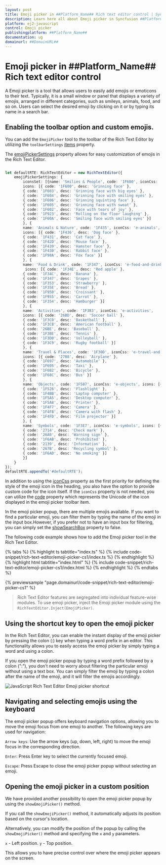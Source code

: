 ```yaml
---
layout: post
title: Emoji picker in ##Platform_Name## Rich text editor control | Syncfusion
description: Learn here all about Emoji picker in Syncfusion ##Platform_Name## Rich text editor control of Syncfusion Essential JS 2 and more.
platform: ej2-javascript
control: Emoji picker
publishingplatform: ##Platform_Name##
documentation: ug
domainurl: ##DomainURL##
---
```


# Emoji picker in ##Platform_Name## Rich text editor control

A Emoji picker is a tool that allows users to easily add emojis or emoticons to their text. Typically, it is a small window or panel that displays a variety of emojis, arranged in different categories, such as smileys, animals, food, and so on. Users can select the desired emoji by clicking on it or by typing its name in a search bar.

## Enabling the toolbar option and custom emojis.

You can add the `EmojiPicker` tool to the toolbar of the Rich Text Editor by utilizing the `toolbarSettings` [items](../api/rich-text-editor/toolbarSettings/#items) property.

The [emojiPickerSettings](../api/rich-text-editor/emojiPickerSettings/) property allows for easy customization of emojis in the Rich Text Editor.

```ts

let defaultRTE: RichTextEditor = new RichTextEditor({
    emojiPickerSettings: {
        iconsSet: [{name: 'Smilies & People', code: '1F600', iconCss: 'e-emoji', 
        icons: [{ code: '1F600', desc: 'Grinning face' },
        { code: '1F603', desc: 'Grinning face with big eyes' },
        { code: '1F604', desc: 'Grinning face with smiling eyes' },
        { code: '1F606', desc: 'Grinning squinting face' },
        { code: '1F605', desc: 'Grinning face with sweat' },
        { code: '1F602', desc: 'Face with tears of joy' },
        { code: '1F923', desc: 'Rolling on the floor laughing' },
        { code: '1F60A', desc: 'Smiling face with smiling eyes' }]
        }, {
        name: 'Animals & Nature', code: '1F435', iconCss: 'e-animals',
        icons: [{ code: '1F436', desc: 'Dog face' },
        { code: '1F431', desc: 'Cat face' },
        { code: '1F42D', desc: 'Mouse face' },
        { code: '1F439', desc: 'Hamster face' },
        { code: '1F430', desc: 'Rabbit face' },
        { code: '1F98A', desc: 'Fox face' }]
        }, {
        name: 'Food & Drink', code: '1F347', iconCss: 'e-food-and-drinks',
         icons: [{ code: '1F34E', desc: 'Red apple' },
        { code: '1F34C', desc: 'Banana' },
        { code: '1F347', desc: 'Grapes' },
        { code: '1F353', desc: 'Strawberry' },
        { code: '1F35E', desc: 'Bread' },
        { code: '1F950', desc: 'Croissant' },
        { code: '1F955', desc: 'Carrot' },
        { code: '1F354', desc: 'Hamburger' }]
        }, {
        name: 'Activities', code: '1F383', iconCss: 'e-activities',
        icons: [{ code: '26BD', desc: 'Soccer ball' },
        { code: '1F3C0', desc: 'Basketball' },
        { code: '1F3C8', desc: 'American football' },
        { code: '26BE', desc: 'Baseball' },
        { code: '1F3BE', desc: 'Tennis' },
        { code: '1F3D0', desc: 'Volleyball' },
        { code: '1F3C9', desc: 'Rugby football' }]
        }, {
        name: 'Travel & Places', code: '1F30D', iconCss: 'e-travel-and-places',
        icons: [{ code: '2708', desc: 'Airplane' },
        { code: '1F697', desc: 'Automobile' },
        { code: '1F695', desc: 'Taxi' },
        { code: '1F6B2', desc: 'Bicycle' },
        { code: '1F68C', desc: 'Bus' }]
        }, {
        name: 'Objects', code: '1F507', iconCss: 'e-objects', icons: [{ code: '1F4A1', desc: 'Light bulb' },
        { code: '1F526', desc: 'Flashlight' },
        { code: '1F4BB', desc: 'Laptop computer' },
        { code: '1F5A5', desc: 'Desktop computer' },
        { code: '1F5A8', desc: 'Printer' },
        { code: '1F4F7', desc: 'Camera' },
        { code: '1F4F8', desc: 'Camera with flash' },
        { code: '1F4FD', desc: 'Film projector' }]
        }, {
        name: 'Symbols', code: '1F3E7', iconCss: 'e-symbols', icons: [{ code: '274C', desc: 'Cross mark' },
        { code: '2714', desc: 'Check mark' },
        { code: '26A0', desc: 'Warning sign' },
        { code: '1F6AB', desc: 'Prohibited' },
        { code: '2139', desc: 'Information' },
        { code: '267B', desc: 'Recycling symbol' },
        { code: '1F6AD', desc: 'No smoking' }]
        }]
    }
});
defaultRTE.appendTo('#defaultRTE');

```

In addition to using the [iconCss](../api/rich-text-editor/emojiPickerSettings/iconCss) property as the first priority for defining the style of the emoji icon in the heading, you also have the option to provide custom code for the icon itself. If the `iconCss` property is not needed, you can utilize the [code](../api/rich-text-editor/emojiPickerSettings/code) property which represents the Unicode of the icon displayed in the emoji picker toolbar item.

In the emoji picker popup, there are multiple emojis available. If you want to find a particular emoji, you can filter them by typing the name of the emoji in the input box.However, if you prefer not to have an input box for filtering, you can simply set the [showSearchBox](../api/rich-text-editor/emojiPickerSettings/showSearchBox) property to false.

The following code example shows how to add the Emoji picker tool in the Rich Text Editor.

{% tabs %}
{% highlight ts tabtitle="index.ts" %}
{% include code-snippet/rich-text-editor/emoji-picker-cs1/index.ts %}
{% endhighlight %}
{% highlight html tabtitle="index.html" %}
{% include code-snippet/rich-text-editor/emoji-picker-cs1/index.html %}
{% endhighlight %}
{% endtabs %}
          
{% previewsample "page.domainurl/code-snippet/rich-text-editor/emoji-picker-cs1" %}

> Rich Text Editor features are segregated into individual feature-wise modules. To use emoji picker, inject the Emoji picker module using the `RichTextEditor.Inject(EmojiPicker)`.

## Using the shortcut key to open the emoji picker

In the Rich Text Editor, you can enable the instant display of the emoji picker by pressing the colon (:) key when typing a word prefix in an editor. This functionality allows you to easily access the emoji picker by simply typing a word and using a colon.

If you open the emoji picker popup by typing a word prefix followed by a colon (":"), you don't need to worry about filtering the particular emoji without using a text box. You can simply filter the emoji by typing a colon after the name of the emoji, and it will filter the emojis accordingly.

![JavaScript Rich Text Editor Emoji picker shortcut](./images/javaScript-richtexteditor-emoji-picker-shorcut.png)

## Navigating and selecting emojis using the keyboard

The emoji picker popup offers keyboard navigation options, allowing you to move the emoji focus from one emoji to another. The following keys are used for navigation:

`Arrow keys`: Use the arrow keys (up, down, left, right) to move the emoji focus in the corresponding direction.

`Enter`: Press Enter key to select the currently focused emoji.

`Escape`: Press Escape to close the emoji picker popup without selecting an emoji.


## Opening the emoji picker in a custom position

We have provided another possibility to open the emoji picker popup by using the `showEmojiPicker()` method.

If you call the `showEmojiPicker()` method, it automatically adjusts its position based on the cursor's location.

Alternatively, you can modify the position of the popup by calling the `showEmojiPicker()` method and specifying the `x` and `y` parameters.

`x` - Left position.
`y` - Top position.

This allows you to have precise control over where the emoji picker appears on the screen.
